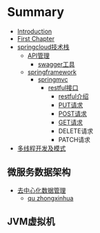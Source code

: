 # Summary

* [Introduction](README.md)
* [First Chapter](chapter1.md)
* [springcloud技术栈](springcloud.md)
  * [API管理](springcloud/api.md)
    * [swagger工具](springcloud/api/swagger.md)
  * [springframework](springcloud/springframework.md)
    * [springmvc](springcloud/springframework/springmvc.md)
      * [restful接口](springcloud/springframework/springmvc/restful.md)
        * [restful介绍](springcloud/springframework/springmvc/restful/restful.md)
        * [PUT请求](springcloud/springframework/springmvc/restful/put.md)
        * [POST请求](springcloud/springframework/springmvc/restful/post.md)
        * [GET请求](springcloud/springframework/springmvc/restful/get.md)
        * DELETE请求
        * PATCH请求
* [多线程开发及模式](.md)

## 微服务数据架构

* [去中心化数据管理](.md)
  * [qu zhongxinhua ](.md/qu-zhongxinhua.md)

## JVM虚拟机

